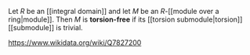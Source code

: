 Let $R$ be an [[integral domain]] and let $M$ be an $R$-[[module over a ring|module]]. Then $M$ is **torsion-free** if its [[torsion submodule|torsion]] [[submodule]] is trivial.

https://www.wikidata.org/wiki/Q7827200